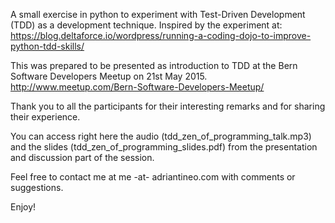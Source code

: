 A small exercise in python to experiment with Test-Driven Development (TDD)
as a development technique. Inspired by the experiment at:
https://blog.deltaforce.io/wordpress/running-a-coding-dojo-to-improve-python-tdd-skills/

This was prepared to be presented as introduction to TDD at the
Bern Software Developers Meetup on 21st May 2015.
http://www.meetup.com/Bern-Software-Developers-Meetup/

Thank you to all the participants for their interesting remarks
and for sharing their experience.

You can access right here the audio (tdd_zen_of_programming_talk.mp3)
and the slides (tdd_zen_of_programming_slides.pdf)
from the presentation and discussion part of the session.

Feel free to contact me at me -at- adriantineo.com
with comments or suggestions.

Enjoy!

